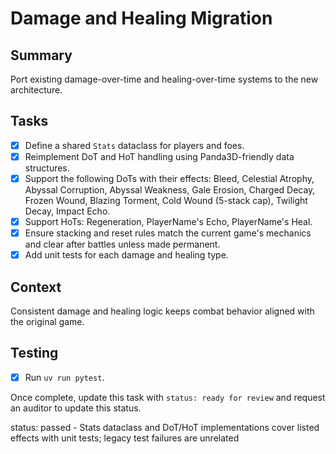 # Damage and Healing Migration

## Summary
Port existing damage-over-time and healing-over-time systems to the new architecture.

## Tasks
- [x] Define a shared `Stats` dataclass for players and foes.
- [x] Reimplement DoT and HoT handling using Panda3D-friendly data structures.
- [x] Support the following DoTs with their effects: Bleed, Celestial Atrophy, Abyssal Corruption, Abyssal Weakness, Gale Erosion, Charged Decay, Frozen Wound, Blazing Torment, Cold Wound (5-stack cap), Twilight Decay, Impact Echo.
- [x] Support HoTs: Regeneration, PlayerName's Echo, PlayerName's Heal.
- [x] Ensure stacking and reset rules match the current game's mechanics and clear after battles unless made permanent.
- [x] Add unit tests for each damage and healing type.

## Context
Consistent damage and healing logic keeps combat behavior aligned with the original game.

## Testing
- [x] Run `uv run pytest`.

Once complete, update this task with `status: ready for review` and request an auditor to update this status.

status: passed - Stats dataclass and DoT/HoT implementations cover listed effects with unit tests; legacy test failures are unrelated
